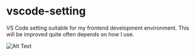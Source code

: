 # vscode-setting

VS Code setting suitable for my frontend development environment. This will be improved quite often depends on how I use.

![Alt Text](https://media.giphy.com/media/kbRZZHxmFbPyxcBqsH/source.gif)
